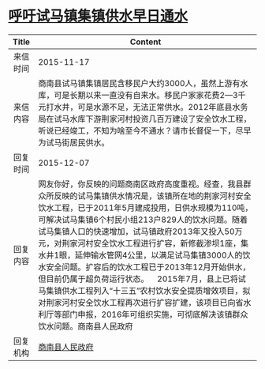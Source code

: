 # <a href="http://www.shangluo.gov.cn/zmhd/ldxxxx.jsp?urltype=leadermail.LeaderMailContentUrl&wbtreeid=1112&leadermailid=3408">呼吁试马镇集镇供水早日通水</a>
| Title |                                                                                                                                                                             Content                                                                                                                                                                              |
|:-----:|------------------------------------------------------------------------------------------------------------------------------------------------------------------------------------------------------------------------------------------------------------------------------------------------------------------------------------------------------------------|
| 来信时间  | 2015-11-17                                                                                                                                                                                                                                                                                                                                                       |
| 来信内容  | 商南县试马镇集镇居民含移民户大约3000人，虽然上游有水库，可是长期以来一直没有自来水。移民户家家花费2—3千元打水井，可是水源不足，无法正常供水。2012年底县水务局在试马水库下游荆家河村投资几百万建设了安全饮水工程，听说已经竣工，不知为啥至今不通水？请市长督促一下，尽早为试马街居民供水。                                                                                                                                                                                                               |
| 回复时间  | 2015-12-07                                                                                                                                                                                                                                                                                                                                                       |
| 回复内容  | 网友你好，你反映的问题商南区政府高度重视。经查，我县群众所反映的试马集镇供水情况是，该镇所在地的荆家河村安全饮水工程，已于2011年5月建成投用，日供水规模为110吨，可解决试马集镇6个村民小组213户829人的饮水问题。随着试马集镇人口的快速增加，试马镇政府2013年又投入50万元，对荆家河村安全饮水工程进行扩容，新修截渗坝1座，集水井1眼，延伸输水管网4公里，以满足试马集镇3000人的饮水安全问题。扩容后的饮水工程已于2013年12月开始供水，但目前仍属于超负荷运行状态。    2015年7月，县上已将试马集镇供水工程列入“十三五”农村饮水安全提质增效项目，拟对荆家河村安全饮水工程再次进行扩容扩建，该项目已向省水利厅等部门申报，2016年可组织实施，可彻底解决该镇群众饮水问题。商南县人民政府 |
| 回复机构  | <a href="../../category/agencies/商南县人民政府.md">商南县人民政府</a>                                                                                                                                                                                                                                                                                                         |